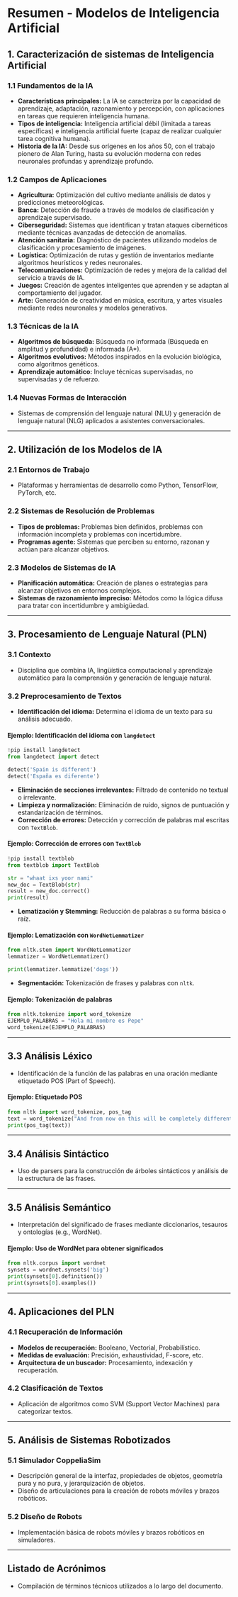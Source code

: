 
# Resumen - Modelos de Inteligencia Artificial

## 1. Caracterización de sistemas de Inteligencia Artificial
### 1.1 Fundamentos de la IA
- **Características principales:** La IA se caracteriza por la capacidad de aprendizaje, adaptación, razonamiento y percepción, con aplicaciones en tareas que requieren inteligencia humana.
- **Tipos de inteligencia:** Inteligencia artificial débil (limitada a tareas específicas) e inteligencia artificial fuerte (capaz de realizar cualquier tarea cognitiva humana).
- **Historia de la IA:** Desde sus orígenes en los años 50, con el trabajo pionero de Alan Turing, hasta su evolución moderna con redes neuronales profundas y aprendizaje profundo.

### 1.2 Campos de Aplicaciones
- **Agricultura:** Optimización del cultivo mediante análisis de datos y predicciones meteorológicas.
- **Banca:** Detección de fraude a través de modelos de clasificación y aprendizaje supervisado.
- **Ciberseguridad:** Sistemas que identifican y tratan ataques cibernéticos mediante técnicas avanzadas de detección de anomalías.
- **Atención sanitaria:** Diagnóstico de pacientes utilizando modelos de clasificación y procesamiento de imágenes.
- **Logística:** Optimización de rutas y gestión de inventarios mediante algoritmos heurísticos y redes neuronales.
- **Telecomunicaciones:** Optimización de redes y mejora de la calidad del servicio a través de IA.
- **Juegos:** Creación de agentes inteligentes que aprenden y se adaptan al comportamiento del jugador.
- **Arte:** Generación de creatividad en música, escritura, y artes visuales mediante redes neuronales y modelos generativos.

### 1.3 Técnicas de la IA
- **Algoritmos de búsqueda:** Búsqueda no informada (Búsqueda en amplitud y profundidad) e informada (A*).
- **Algoritmos evolutivos:** Métodos inspirados en la evolución biológica, como algoritmos genéticos.
- **Aprendizaje automático:** Incluye técnicas supervisadas, no supervisadas y de refuerzo.

### 1.4 Nuevas Formas de Interacción
- Sistemas de comprensión del lenguaje natural (NLU) y generación de lenguaje natural (NLG) aplicados a asistentes conversacionales.

---

## 2. Utilización de los Modelos de IA
### 2.1 Entornos de Trabajo
- Plataformas y herramientas de desarrollo como Python, TensorFlow, PyTorch, etc.

### 2.2 Sistemas de Resolución de Problemas
- **Tipos de problemas:** Problemas bien definidos, problemas con información incompleta y problemas con incertidumbre.
- **Programas agente:** Sistemas que perciben su entorno, razonan y actúan para alcanzar objetivos.

### 2.3 Modelos de Sistemas de IA
- **Planificación automática:** Creación de planes o estrategias para alcanzar objetivos en entornos complejos.
- **Sistemas de razonamiento impreciso:** Métodos como la lógica difusa para tratar con incertidumbre y ambigüedad.

---

## 3. Procesamiento de Lenguaje Natural (PLN)
### 3.1 Contexto
- Disciplina que combina IA, lingüística computacional y aprendizaje automático para la comprensión y generación de lenguaje natural.

### 3.2 Preprocesamiento de Textos
- **Identificación del idioma:** Determina el idioma de un texto para su análisis adecuado.

#### Ejemplo: Identificación del idioma con `langdetect`
```python
!pip install langdetect
from langdetect import detect

detect('Spain is different')
detect('España es diferente')
```

- **Eliminación de secciones irrelevantes:** Filtrado de contenido no textual o irrelevante.
- **Limpieza y normalización:** Eliminación de ruido, signos de puntuación y estandarización de términos.
- **Corrección de errores:** Detección y corrección de palabras mal escritas con `TextBlob`.

#### Ejemplo: Corrección de errores con `TextBlob`
```python
!pip install textblob
from textblob import TextBlob

str = "whaat ixs yoor nami"
new_doc = TextBlob(str)
result = new_doc.correct()
print(result)
```

- **Lematización y Stemming:** Reducción de palabras a su forma básica o raíz.

#### Ejemplo: Lematización con `WordNetLemmatizer`
```python
from nltk.stem import WordNetLemmatizer
lemmatizer = WordNetLemmatizer()

print(lemmatizer.lemmatize('dogs'))
```

- **Segmentación:** Tokenización de frases y palabras con `nltk`.

#### Ejemplo: Tokenización de palabras
```python
from nltk.tokenize import word_tokenize
EJEMPLO_PALABRAS = "Hola mi nombre es Pepe"
word_tokenize(EJEMPLO_PALABRAS)
```

---

## 3.3 Análisis Léxico
- Identificación de la función de las palabras en una oración mediante etiquetado POS (Part of Speech).

#### Ejemplo: Etiquetado POS
```python
from nltk import word_tokenize, pos_tag
text = word_tokenize("And from now on this will be completely different")
print(pos_tag(text))
```

---

## 3.4 Análisis Sintáctico
- Uso de parsers para la construcción de árboles sintácticos y análisis de la estructura de las frases.

---

## 3.5 Análisis Semántico
- Interpretación del significado de frases mediante diccionarios, tesauros y ontologías (e.g., WordNet).

#### Ejemplo: Uso de WordNet para obtener significados
```python
from nltk.corpus import wordnet
synsets = wordnet.synsets('big')
print(synsets[0].definition())
print(synsets[0].examples())
```

---

## 4. Aplicaciones del PLN
### 4.1 Recuperación de Información
- **Modelos de recuperación:** Booleano, Vectorial, Probabilístico.
- **Medidas de evaluación:** Precisión, exhaustividad, F-score, etc.
- **Arquitectura de un buscador:** Procesamiento, indexación y recuperación.

### 4.2 Clasificación de Textos
- Aplicación de algoritmos como SVM (Support Vector Machines) para categorizar textos.

---

## 5. Análisis de Sistemas Robotizados
### 5.1 Simulador CoppeliaSim
- Descripción general de la interfaz, propiedades de objetos, geometría pura y no pura, y jerarquización de objetos.
- Diseño de articulaciones para la creación de robots móviles y brazos robóticos.

### 5.2 Diseño de Robots
- Implementación básica de robots móviles y brazos robóticos en simuladores.

---

## Listado de Acrónimos
- Compilación de términos técnicos utilizados a lo largo del documento.
